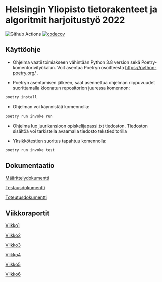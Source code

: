 # Helsingin Yliopisto tietorakenteet ja algoritmit harjoitustyö 2022

![Github Actions](https://github.com/hzville/Tietorakenteet-ja-algoritmit-harjoitustyo-2022/workflows/CI/badge.svg)
[![codecov](https://codecov.io/gh/hzville/Tietorakenteet-ja-algoritmit-harjoitustyo-2022/branch/master/graph/badge.svg?token=UCDEASNC82)](https://codecov.io/gh/hzville/Tietorakenteet-ja-algoritmit-harjoitustyo-2022)

## Käyttöohje

- Ohjelma vaatii toimiakseen vähintään Python 3.8 version sekä Poetry-komentorivityökalun. Voit asentaa Poetryn osoitteesta https://python-poetry.org/ .

- Poetryn asentamisen jälkeen, saat asennettua ohjelman riippuvuudet suorittamalla kloonatun repositorion juuressa komennon:

```bash
poetry install
```
- Ohjelman voi käynnistää komennolla:
```bash
poetry run invoke run
```


- Ohjelma luo juurikansioon opiskelijapassi.txt tiedoston. Tiedoston sisältöä voi tarkistella avaamalla tiedosto tekstieditorilla


- Yksikkötestien suoritus tapahtuu komennolla:
```bash
poetry run invoke test
```



## Dokumentaatio
[Määrittelydokumentti](https://github.com/hzville/Tietorakenteet-ja-algoritmit-harjoitustyo-2022/blob/master/dokumentaatio/maarittelydokumentti.md)


[Testausdokumentti](https://github.com/hzville/Tietorakenteet-ja-algoritmit-harjoitustyo-2022/blob/master/dokumentaatio/testausdokumentti.md)

[Toteutusdokumentti](https://github.com/hzville/Tietorakenteet-ja-algoritmit-harjoitustyo-2022/blob/master/dokumentaatio/toteutusdokumentti.md)


## Viikkoraportit
[Viikko1](https://github.com/hzville/Tietorakenteet-ja-algoritmit-harjoitustyo-2022/blob/master/dokumentaatio/viikkoraportti1.md)


[Viikko2](https://github.com/hzville/Tietorakenteet-ja-algoritmit-harjoitustyo-2022/blob/master/dokumentaatio/viikkoraportti2.md)


[Viikko3](https://github.com/hzville/Tietorakenteet-ja-algoritmit-harjoitustyo-2022/blob/master/dokumentaatio/viikkoraportti3.md)


[Viikko4](https://github.com/hzville/Tietorakenteet-ja-algoritmit-harjoitustyo-2022/blob/master/dokumentaatio/viikkoraportti4.md)


[Viikko5](https://github.com/hzville/Tietorakenteet-ja-algoritmit-harjoitustyo-2022/blob/master/dokumentaatio/viikkoraportti5.md)


[Viikko6](https://github.com/hzville/Tietorakenteet-ja-algoritmit-harjoitustyo-2022/blob/master/dokumentaatio/viikkoraportti6.md)



